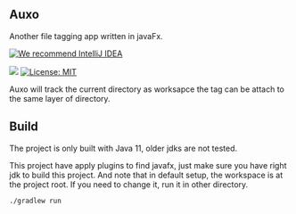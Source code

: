 Auxo
------

Another file tagging app written in javaFx.

[![We recommend IntelliJ IDEA](http://www.elegantobjects.org/intellij-idea.svg)](https://www.jetbrains.com/idea/)

[![](https://larryhsiao.com:9082/app/rest/builds/buildType:auxo_build/statusIcon.svg)](https://github.com/LarryHsiao/auxo)
[![License: MIT](https://img.shields.io/badge/License-MIT-green.svg)](https://opensource.org/licenses/MIT)


Auxo will track the current directory as worksapce the tag can be attach to the same layer of directory.

Build
---

The project is only built with Java 11, older jdks are not tested.

This project have apply plugins to find javafx, just make sure you have right jdk to build this project. And note that in default setup, the workspace is at the project root. If you need to change it, run it in other directory. 

```shell script
./gradlew run
```
